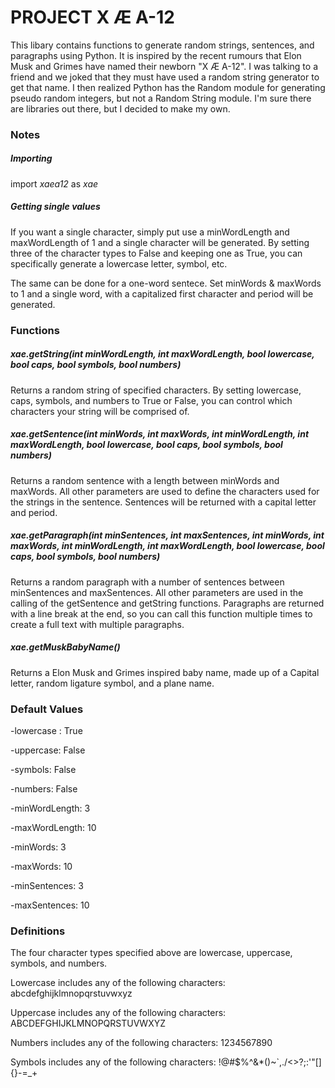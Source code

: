 # PROJECT X Æ A-12

This libary contains functions to generate random strings, sentences, and paragraphs using Python. It is inspired by the recent rumours that Elon Musk and Grimes have named their newborn "X Æ A-12". I was talking to a friend and we joked that they must have used a random string generator to get that name. I then realized Python has the Random module for generating pseudo random integers, but not a Random String module. I'm sure there are libraries out there, but I decided to make my own.

### Notes

##### Importing
import *xaea12* as *xae*

##### Getting single values
If you want a single character, simply put use a minWordLength and maxWordLength of 1 and a single character will be generated. By setting three of the character types to False and keeping one as True, you can specifically generate a lowercase letter, symbol, etc.

The same can be done for a one-word sentece. Set minWords & maxWords to 1 and a single word, with a capitalized first character and period will be generated.

### Functions

##### xae.getString(*int minWordLength, int maxWordLength, bool lowercase, bool caps, bool symbols, bool numbers*)

Returns a random string of specified characters. By setting lowercase, caps, symbols, and numbers to True or False,
you can control which characters your string will be comprised of. 

##### xae.getSentence(*int minWords, int maxWords, int minWordLength, int maxWordLength, bool lowercase, bool caps, bool symbols, bool numbers*)

Returns a random sentence with a length between minWords and maxWords. All other parameters are used to define the characters used for the strings in the sentence. Sentences will be returned with a capital letter and period.

##### xae.getParagraph(*int minSentences, int maxSentences, int minWords, int maxWords, int minWordLength, int maxWordLength, bool lowercase, bool caps, bool symbols, bool numbers*)

Returns a random paragraph with a number of sentences between minSentences and maxSentences. All other parameters are used in the calling of the getSentence and getString functions. Paragraphs are returned with a line break at the end, so you can call this function multiple times to create a full text with multiple paragraphs.

##### xae.getMuskBabyName()

Returns a Elon Musk and Grimes inspired baby name, made up of a Capital letter, random ligature symbol, and a plane name.


### Default Values
-lowercase : True

-uppercase: False

-symbols: False

-numbers: False

-minWordLength: 3

-maxWordLength: 10

-minWords: 3

-maxWords: 10

-minSentences: 3

-maxSentences: 10

### Definitions
The four character types specified above are lowercase, uppercase, symbols, and numbers.

Lowercase includes any of the following characters: abcdefghijklmnopqrstuvwxyz

Uppercase includes any of the following characters: ABCDEFGHIJKLMNOPQRSTUVWXYZ

Numbers includes any of the following characters: 1234567890

Symbols includes any of the following characters: !@#$%^&*()~`,./<>?;:'"[]{}-=_+
